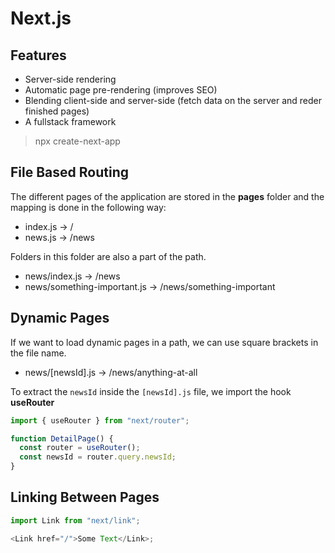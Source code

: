 # Next.js

## Features

- Server-side rendering
- Automatic page pre-rendering (improves SEO)
- Blending client-side and server-side (fetch data on the server and reder finished pages)
- A fullstack framework

> npx create-next-app

## File Based Routing

The different pages of the application are stored in the **pages** folder and the mapping is done in the following way:

- index.js -> /
- news.js -> /news

Folders in this folder are also a part of the path.

- news/index.js -> /news
- news/something-important.js -> /news/something-important

## Dynamic Pages

If we want to load dynamic pages in a path, we can use square brackets in the file name.

- news/[newsId].js -> /news/anything-at-all

To extract the `newsId` inside the `[newsId].js` file, we import the hook **useRouter**

```js
import { useRouter } from "next/router";

function DetailPage() {
  const router = useRouter();
  const newsId = router.query.newsId;
}
```

## Linking Between Pages

```js
import Link from "next/link";

<Link href="/">Some Text</Link>;
```
